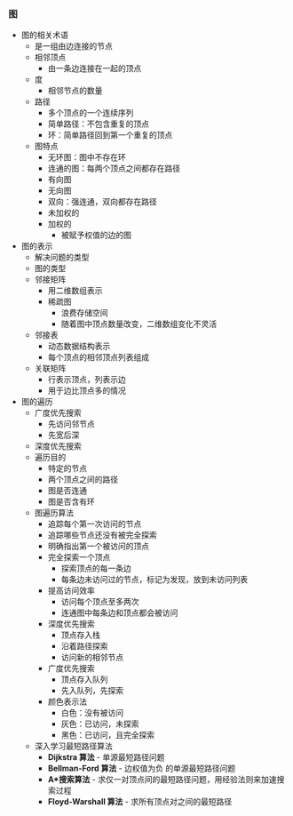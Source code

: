 ### 图
* 图的相关术语
  * 是一组由边连接的节点
  * 相邻顶点
    * 由一条边连接在一起的顶点
  * 度
    * 相邻节点的数量
  * 路径
    * 多个顶点的一个连续序列
    * 简单路径：不包含重复的顶点
    * 环：简单路径回到第一个重复的顶点
  * 图特点
    * 无环图：图中不存在环
    * 连通的图：每两个顶点之间都存在路径
    * 有向图
    * 无向图
    * 双向：强连通，双向都存在路径
    * 未加权的
    * 加权的
      * 被赋予权值的边的图
* 图的表示
  * 解决问题的类型
  * 图的类型
  * 邻接矩阵
    * 用二维数组表示
    * 稀疏图
      * 浪费存储空间
      * 随着图中顶点数量改变，二维数组变化不灵活
  * 邻接表
    * 动态数据结构表示
    * 每个顶点的相邻顶点列表组成
  * 关联矩阵
    * 行表示顶点，列表示边
    * 用于边比顶点多的情况
* 图的遍历
  * 广度优先搜索
    * 先访问邻节点
    * 先宽后深
  * 深度优先搜索
  * 遍历目的
    * 特定的节点
    * 两个顶点之间的路径
    * 图是否连通
    * 图是否含有环
  * 图遍历算法
    * 追踪每个第一次访问的节点
    * 追踪哪些节点还没有被完全探索
    * 明确指出第一个被访问的顶点
    * 完全探索一个顶点
      * 探索顶点的每一条边
      * 每条边未访问过的节点，标记为发现，放到未访问列表
    * 提高访问效率
      * 访问每个顶点至多两次
      * 连通图中每条边和顶点都会被访问
    * 深度优先搜索
      * 顶点存入栈
      * 沿着路径探索
      * 访问新的相邻节点
    * 广度优先搜索
      * 顶点存入队列
      * 先入队列，先探索
    * 颜色表示法
      * 白色：没有被访问
      * 灰色：已访问，未探索
      * 黑色：已访问，且完全探索
  * 深入学习最短路径算法
    * __Dijkstra 算法__ - 单源最短路径问题
    * __Bellman-Ford 算法__ - 边权值为负
的单源最短路径问题
    * __A*搜索算法__ - 求仅一对顶点间的最短路径问题，用经验法则来加速搜索过程
    * __Floyd-Warshall 算法__ - 求所有顶点对之间的最短路径